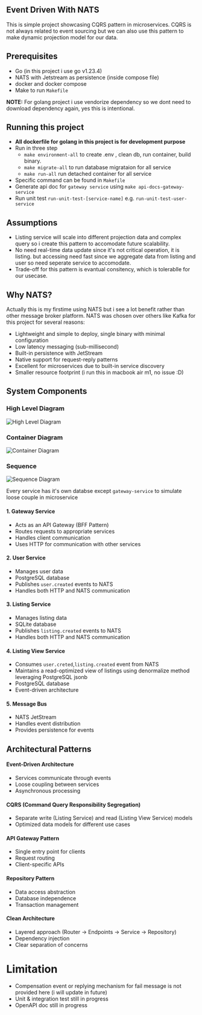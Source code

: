 ## Event Driven With NATS
This is simple project showcasing CQRS pattern in microservices. CQRS is not always related to event sourcing but we can also use this pattern to make dynamic projection model for our data.

## Prerequisites
- Go (in this project i use go v1.23.4)
- NATS with Jetstream as persistence (inside compose file)
- docker and docker compose
- Make to run `Makefile`

**NOTE:** For golang project i use vendorize dependency so we dont need to download dependency again, yes this is intentional.

## Running this project
- **All dockerfile for golang in this project is for development purpose**
- Run in three step
    - `make environment-all` to create .env , clean db, run container, build binary.
    - `make migrate-all` to run database migrataion for all service
    - `make run-all` run detached container for all service
- Specific command can be found in `Makefile`
- Generate api doc for `gateway service` using `make api-docs-gateway-service`
- Run unit test `run-unit-test-[service-name]` e.g. `run-unit-test-user-service`

## Assumptions
- Listing service will scale into different projection data and complex query so i create this pattern to accomodate future scalability.
- No need real-time data update since it's not critical operation, it is listing. but accessing need fast since we aggregate data from listing and user so need seperate service to accomodate.
- Trade-off for this pattern is evantual consitency, which is tolerablle for our usecase.

## Why NATS?
Actually this is my firstime using NATS but i see a lot benefit rather than other message broker platform. NATS was chosen over others like Kafka for this project for several reasons:

- Lightweight and simple to deploy, single binary with minimal configuration
- Low latency messaging (sub-millisecond)
- Built-in persistence with JetStream
- Native support for request-reply patterns
- Excellent for microservices due to built-in service discovery
- Smaller resource footprint (i run this in macbook air m1, no issue :D) 

## System Components
### High Level Diagram
![High Level Diagram](high-level-diagram.svg)

### Container Diagram
![Container Diagram](container-diagram.svg)

### Sequence
![Sequence Diagram](sequence.svg)

Every service has it's own databse except `gateway-service` to simulate loose couple in microservice

#### 1. Gateway Service
- Acts as an API Gateway (BFF Pattern)
- Routes requests to appropriate services
- Handles client communication
- Uses HTTP for communication with other services

#### 2. User Service
- Manages user data
- PostgreSQL database
- Publishes `user.created` events to NATS
- Handles both HTTP and NATS communication

#### 3. Listing Service
- Manages listing data
- SQLite database
- Publishes `listing.created` events to NATS
- Handles both HTTP and NATS communication

#### 4. Listing View Service
- Consumes `user.creted`,`listing.created` event from NATS
- Maintains a read-optimized view of listings using denormalize method leveraging PostgreSQL jsonb
- PostgreSQL database
- Event-driven architecture

#### 5. Message Bus
- NATS JetStream
- Handles event distribution
- Provides persistence for events

## Architectural Patterns

#### Event-Driven Architecture
- Services communicate through events
- Loose coupling between services
- Asynchronous processing

#### CQRS (Command Query Responsibility Segregation)
- Separate write (Listing Service) and read (Listing View Service) models
- Optimized data models for different use cases

#### API Gateway Pattern
- Single entry point for clients
- Request routing
- Client-specific APIs

#### Repository Pattern
- Data access abstraction
- Database independence
- Transaction management

#### Clean Architecture
- Layered approach (Router → Endpoints → Service → Repository)
- Dependency injection
- Clear separation of concerns

# Limitation
- Compensation event or replying mechanism for fail message is not provided here (i will update in future)
- Unit & integration test still in progress
- OpenAPI doc still in progress